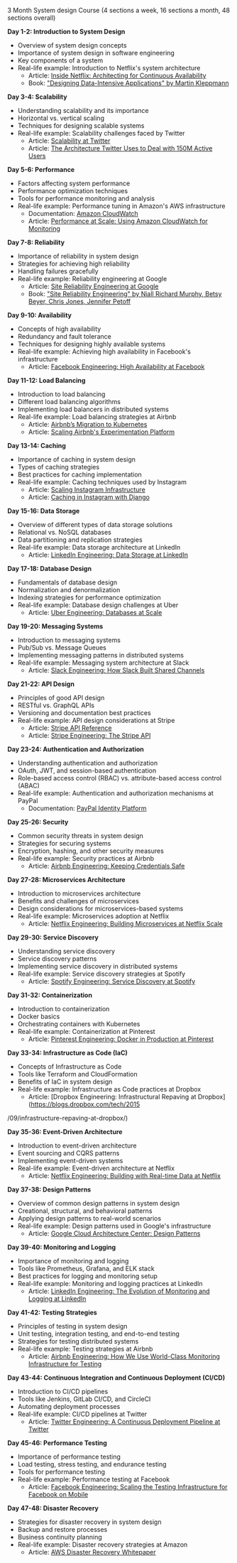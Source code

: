 3 Month System design Course (4 sections a week,  16 sections a month, 48 sections overall)

**Day 1-2: Introduction to System Design**
- Overview of system design concepts
- Importance of system design in software engineering
- Key components of a system
- Real-life example: Introduction to Netflix's system architecture
  - Article: [Inside Netflix: Architecting for Continuous Availability](https://netflixtechblog.com/inside-netflix-architecting-for-continuous-availability-f729f557bf48)
  - Book: ["Designing Data-Intensive Applications" by Martin Kleppmann](https://dataintensive.net/)

**Day 3-4: Scalability**
- Understanding scalability and its importance
- Horizontal vs. vertical scaling
- Techniques for designing scalable systems
- Real-life example: Scalability challenges faced by Twitter
  - Article: [Scalability at Twitter](https://blog.twitter.com/engineering/en_us/a/2010/scaling-twitter.html)
  - Article: [The Architecture Twitter Uses to Deal with 150M Active Users](https://www.highscalability.com/blog/2013/7/8/the-architecture-twitter-uses-to-deal-with-150m-active-users.html)

**Day 5-6: Performance**
- Factors affecting system performance
- Performance optimization techniques
- Tools for performance monitoring and analysis
- Real-life example: Performance tuning in Amazon's AWS infrastructure
  - Documentation: [Amazon CloudWatch](https://aws.amazon.com/cloudwatch/)
  - Article: [Performance at Scale: Using Amazon CloudWatch for Monitoring](https://aws.amazon.com/blogs/mt/monitoring-performance-at-scale-using-amazon-cloudwatch/)

**Day 7-8: Reliability**
- Importance of reliability in system design
- Strategies for achieving high reliability
- Handling failures gracefully
- Real-life example: Reliability engineering at Google
  - Article: [Site Reliability Engineering at Google](https://landing.google.com/sre/books/)
  - Book: ["Site Reliability Engineering" by Niall Richard Murphy, Betsy Beyer, Chris Jones, Jennifer Petoff](https://landing.google.com/sre/books/)

**Day 9-10: Availability**
- Concepts of high availability
- Redundancy and fault tolerance
- Techniques for designing highly available systems
- Real-life example: Achieving high availability in Facebook's infrastructure
  - Article: [Facebook Engineering: High Availability at Facebook](https://engineering.fb.com/production-engineering/high-availability-at-facebook/)

**Day 11-12: Load Balancing**
- Introduction to load balancing
- Different load balancing algorithms
- Implementing load balancers in distributed systems
- Real-life example: Load balancing strategies at Airbnb
  - Article: [Airbnb’s Migration to Kubernetes](https://medium.com/airbnb-engineering/airbnbs-migration-to-kubernetes-49dff1c09e99)
  - Article: [Scaling Airbnb's Experimentation Platform](https://medium.com/airbnb-engineering/scaling-airbnbs-experimentation-platform-93ab3f10a019)

**Day 13-14: Caching**
- Importance of caching in system design
- Types of caching strategies
- Best practices for caching implementation
- Real-life example: Caching techniques used by Instagram
  - Article: [Scaling Instagram Infrastructure](https://instagram-engineering.com/)
  - Article: [Caching in Instagram with Django](https://instagram-engineering.com/what-powers-instagram-hundreds-of-instances-dozens-of-technologies-adf2e22da2ad)

**Day 15-16: Data Storage**
- Overview of different types of data storage solutions
- Relational vs. NoSQL databases
- Data partitioning and replication strategies
- Real-life example: Data storage architecture at LinkedIn
  - Article: [LinkedIn Engineering: Data Storage at LinkedIn](https://engineering.linkedin.com/blog)

**Day 17-18: Database Design**
- Fundamentals of database design
- Normalization and denormalization
- Indexing strategies for performance optimization
- Real-life example: Database design challenges at Uber
  - Article: [Uber Engineering: Databases at Scale](https://eng.uber.com/databases-at-scale/)

**Day 19-20: Messaging Systems**
- Introduction to messaging systems
- Pub/Sub vs. Message Queues
- Implementing messaging patterns in distributed systems
- Real-life example: Messaging system architecture at Slack
  - Article: [Slack Engineering: How Slack Built Shared Channels](https://slack.engineering/how-slack-built-shared-channels-318c8c78fe27)

**Day 21-22: API Design**
- Principles of good API design
- RESTful vs. GraphQL APIs
- Versioning and documentation best practices
- Real-life example: API design considerations at Stripe
  - Article: [Stripe API Reference](https://stripe.com/docs/api)
  - Article: [Stripe Engineering: The Stripe API](https://stripe.com/blog/api)

**Day 23-24: Authentication and Authorization**
- Understanding authentication and authorization
- OAuth, JWT, and session-based authentication
- Role-based access control (RBAC) vs. attribute-based access control (ABAC)
- Real-life example: Authentication and authorization mechanisms at PayPal
  - Documentation: [PayPal Identity Platform](https://developer.paypal.com/docs/identity/)

**Day 25-26: Security**
- Common security threats in system design
- Strategies for securing systems
- Encryption, hashing, and other security measures
- Real-life example: Security practices at Airbnb
  - Article: [Airbnb Engineering: Keeping Credentials Safe](https://medium.com/airbnb-engineering/keeping-credentials-safe-1a255a6b4e43)

**Day 27-28: Microservices Architecture**
- Introduction to microservices architecture
- Benefits and challenges of microservices
- Design considerations for microservices-based systems
- Real-life example: Microservices adoption at Netflix
  - Article: [Netflix Engineering: Building Microservices at Netflix Scale](https://netflixtechblog.com/building-and-evolving-microservices-at-netflix-2b4929e94cda)

**Day 29-30: Service Discovery**
- Understanding service discovery
- Service discovery patterns
- Implementing service discovery in distributed systems
- Real-life example: Service discovery strategies at Spotify
  - Article: [Spotify Engineering: Service Discovery at Spotify](https://engineering.atspotify.com/2015/03/03/lost-in-connection-finding-your-way-with-microservices/)

**Day 31-32: Containerization**
- Introduction to containerization
- Docker basics
- Orchestrating containers with Kubernetes
- Real-life example: Containerization at Pinterest
  - Article: [Pinterest Engineering: Docker in Production at Pinterest](https://medium.com/pinterest-engineering/docker-in-production-39d9fd0ab802)

**Day 33-34: Infrastructure as Code (IaC)**
- Concepts of Infrastructure as Code
- Tools like Terraform and CloudFormation
- Benefits of IaC in system design
- Real-life example: Infrastructure as Code practices at Dropbox
  - Article: [Dropbox Engineering: Infrastructural Repaving at Dropbox](https://blogs.dropbox.com/tech/2015

/09/infrastructure-repaving-at-dropbox/)

**Day 35-36: Event-Driven Architecture**
- Introduction to event-driven architecture
- Event sourcing and CQRS patterns
- Implementing event-driven systems
- Real-life example: Event-driven architecture at Netflix
  - Article: [Netflix Engineering: Building with Real-time Data at Netflix](https://netflixtechblog.com/building-with-real-time-data-at-netflix-169ba725666d)

**Day 37-38: Design Patterns**
- Overview of common design patterns in system design
- Creational, structural, and behavioral patterns
- Applying design patterns to real-world scenarios
- Real-life example: Design patterns used in Google's infrastructure
  - Article: [Google Cloud Architecture Center: Design Patterns](https://cloud.google.com/architecture/design-patterns)

**Day 39-40: Monitoring and Logging**
- Importance of monitoring and logging
- Tools like Prometheus, Grafana, and ELK stack
- Best practices for logging and monitoring setup
- Real-life example: Monitoring and logging practices at LinkedIn
  - Article: [LinkedIn Engineering: The Evolution of Monitoring and Logging at LinkedIn](https://engineering.linkedin.com/blog/2021/the-evolution-of-monitoring-and-logging-at-linkedin)

**Day 41-42: Testing Strategies**
- Principles of testing in system design
- Unit testing, integration testing, and end-to-end testing
- Strategies for testing distributed systems
- Real-life example: Testing strategies at Airbnb
  - Article: [Airbnb Engineering: How We Use World-Class Monitoring Infrastructure for Testing](https://medium.com/airbnb-engineering/weve-recently-been-able-to-take-advantage-of-airbnbs-monitoring-infrastructure-for-testing-8f94a9b4a677)

**Day 43-44: Continuous Integration and Continuous Deployment (CI/CD)**
- Introduction to CI/CD pipelines
- Tools like Jenkins, GitLab CI/CD, and CircleCI
- Automating deployment processes
- Real-life example: CI/CD pipelines at Twitter
  - Article: [Twitter Engineering: A Continuous Deployment Pipeline at Twitter](https://blog.twitter.com/engineering/en_us/topics/infrastructure/2020/twitter-continuous-deployment-pipeline-CDP.html)

**Day 45-46: Performance Testing**
- Importance of performance testing
- Load testing, stress testing, and endurance testing
- Tools for performance testing
- Real-life example: Performance testing at Facebook
  - Article: [Facebook Engineering: Scaling the Testing Infrastructure for Facebook on Mobile](https://engineering.fb.com/2013/11/12/mobile/scaling-the-testing-infrastructure-for-facebook-on-mobile/)

**Day 47-48: Disaster Recovery**
- Strategies for disaster recovery in system design
- Backup and restore processes
- Business continuity planning
- Real-life example: Disaster recovery strategies at Amazon
  - Article: [AWS Disaster Recovery Whitepaper](https://d1.awsstatic.com/whitepapers/aws-disaster-recovery.pdf)
